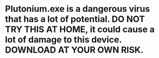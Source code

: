 # Plutonium.exe is a dangerous virus that has a lot of potential. DO NOT TRY THIS AT HOME, it could cause a lot of damage to this device. DOWNLOAD AT YOUR OWN RISK.
